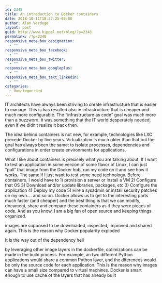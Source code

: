 ```yaml
---
id: 2348
title: An introduction to Docker containers
date: 2018-10-11T18:37:25-05:00
author: Alan Verdugo
layout: post
guid: http://www.kippel.net/blog/?p=2348
permalink: /?p=2348
responsive_meta_box_designation:
  - ""
responsive_meta_box_facebook:
  - ""
responsive_meta_box_twitter:
  - ""
responsive_meta_box_googleplus:
  - ""
responsive_meta_box_text_linkedin:
  - ""
categories:
  - Uncategorized
---
```

IT architects have always been striving to create infrastructure that is easier to manage. This is has resulted also in infrastructure that is cheaper and much more configurable. The &#8220;infrastructure as code&#8221; goal was much more than a buzzword, it was something that the IT world desperately needed, even if we didn&#8217;t realize it back then.

The idea behind containers is not new, for example, technologies like LXC precede Docker by five years. Virtualization is much older than that but the goal has always been the same: to isolate processes, dependencies and configurations in order create environments for applications.

What I like about containers is precisely what you are talking about: If I want to test an application in some version of some flavor of Linux, I can just &#8220;pull&#8221; that image from the Docker hub, run my code on it and see how it works. The same if I just want to test some need technology. Before containers, I would have to 1) provision a server or Install a VM 2) Configure that OS 3) Download and/or update libraries, packages, etc 3) Configure the application 4) Deploy my code 5) Hire a sysadmin or install security patches on my own&#8230;. and so on. Docker allows us to get to the interesting parts much faster (and cheaper) and the best thing is that we can modify, document, share and compare these containers as if they were pieces of code. And as you know, I am a big fan of open source and keeping things organized.

images are supposed to be downloaded, inspected, improved and shared again. This is the reason why Docker popularity exploded

It is the way out of the dependency hell

by leveraging other image layers in the dockerfile, optimizations can be made in the build process. For example, an two different Python applications would share a common Python layer, and the diferences would be only the source code for each application. This is the reason why images can have a small size compared to virtual machines. Docker is smart enough to use cache of the layers that has already built